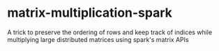 # matrix-multiplication-spark
A trick to preserve the ordering of rows and keep track of indices while multiplying large distributed matrices using spark's matrix APIs
